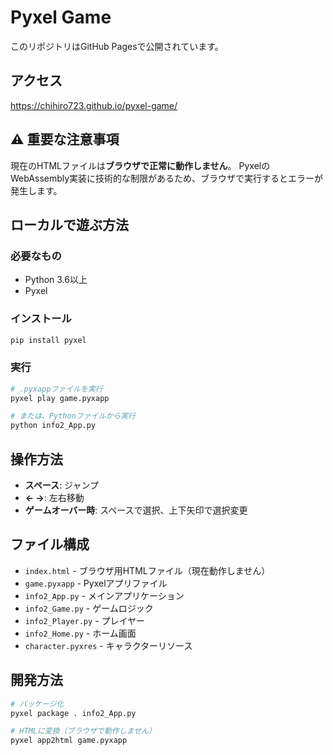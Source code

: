 # Pyxel Game

このリポジトリはGitHub Pagesで公開されています。

## アクセス
https://chihiro723.github.io/pyxel-game/

## ⚠️ 重要な注意事項

現在のHTMLファイルは**ブラウザで正常に動作しません**。
PyxelのWebAssembly実装に技術的な制限があるため、ブラウザで実行するとエラーが発生します。

## ローカルで遊ぶ方法

### 必要なもの
- Python 3.6以上
- Pyxel

### インストール
```bash
pip install pyxel
```

### 実行
```bash
# .pyxappファイルを実行
pyxel play game.pyxapp

# または、Pythonファイルから実行
python info2_App.py
```

## 操作方法
- **スペース**: ジャンプ
- **← →**: 左右移動
- **ゲームオーバー時**: スペースで選択、上下矢印で選択変更

## ファイル構成
- `index.html` - ブラウザ用HTMLファイル（現在動作しません）
- `game.pyxapp` - Pyxelアプリファイル
- `info2_App.py` - メインアプリケーション
- `info2_Game.py` - ゲームロジック
- `info2_Player.py` - プレイヤー
- `info2_Home.py` - ホーム画面
- `character.pyxres` - キャラクターリソース

## 開発方法
```bash
# パッケージ化
pyxel package . info2_App.py

# HTMLに変換（ブラウザで動作しません）
pyxel app2html game.pyxapp
```

